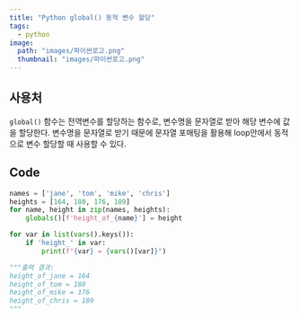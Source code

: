```yaml
---
title: "Python global() 동적 변수 할당"
tags:
  - python
image:
  path: "images/파이썬로고.png"
  thumbnail: "images/파이썬로고.png"
---
```


## 사용처
`global()` 함수는 전역변수를 할당하는 함수로, 변수명을 문자열로 받아 해당 변수에 값을 할당한다.
변수명을 문자열로 받기 때문에 문자열 포매팅을 활용해 loop안에서 동적으로 변수 할당할 때 사용할 수 있다.

## Code
```python
names = ['jane', 'tom', 'mike', 'chris']
heights = [164, 180, 176, 189]
for name, height in zip(names, heights):
    globals()[f'height_of_{name}'] = height

for var in list(vars().keys()):
    if 'height_' in var:
        print(f"{var} = {vars()[var]}")

"""출력 결과:
height_of_jane = 164
height_of_tom = 180
height_of_mike = 176
height_of_chris = 189
"""
```
